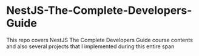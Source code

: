 # NestJS-The-Complete-Developers-Guide

This repo covers NestJS The Complete Developers Guide course contents and also several projects that I implemented during this entire span
